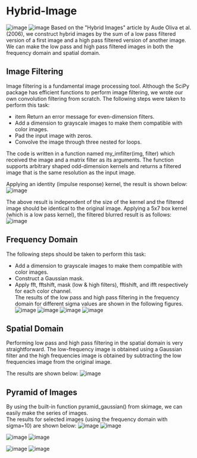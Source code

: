 # Hybrid-Image
![image](https://user-images.githubusercontent.com/83058686/225349186-146866bc-45ce-4012-ae5f-f1a754bd585b.png)
![image](https://user-images.githubusercontent.com/83058686/225349328-eb73f52a-a556-44e1-82c6-28df15fdd201.png)
Based on the "Hybrid Images" article by Aude Oliva et al. (2006), we construct hybrid images by the sum of a low pass filtered version of a first image and a high pass filtered version of another image.  
We can make the low pass and high pass filtered images in both the frequency domain and spatial domain. 

## Image Filtering
Image filtering is a fundamental image processing tool. Although the SciPy package has efficient functions to perform image filtering, we wrote our own convolution filtering from scratch. The following steps were taken to perform this task:
- item Return an error message for even-dimension filters.
- Add a dimension to grayscale images to make them compatible with color images.
- Pad the input image with zeros.
- Convolve the image through three nested for loops.

The code is written in a function named my_imfilter(img, filter) which received the image and a matrix filter as its arguments. The function supports arbitrary shaped odd-dimension kernels and returns a filtered image that is the same resolution as the input image.

Applying an identity (impulse response) kernel, the result is shown below:
![image](https://user-images.githubusercontent.com/83058686/225347909-9d977b15-ad45-4290-b651-5e859c57d5f2.png)

The above result is independent of the size of the kernel and the filtered image should be identical to the original image.
Applying a 5x7 box kernel (which is a low pass kernel), the filtered blurred result is as follows:
![image](https://user-images.githubusercontent.com/83058686/225348036-b60a3191-14ed-4a34-9b22-6acb85163b35.png)

## Frequency Domain
The following steps should be taken to perform this task:
- Add a dimension to grayscale images to make them compatible with color images.
- Construct a Gaussian mask.
- Apply fft, fftshift, mask (low \& high filters), fftishift, and ifft respectively for each color channel.  
The results of the low pass and high pass filtering in the frequency domain for different sigma values are shown in the following figures.
![image](https://user-images.githubusercontent.com/83058686/225346678-74b4d2ff-2e4a-43a4-a075-14cd4f556863.png)
![image](https://user-images.githubusercontent.com/83058686/225346803-53b3e165-0fe4-4c8d-834f-7218b20c6555.png)
![image](https://user-images.githubusercontent.com/83058686/225346931-12988d71-1dc9-473c-b70b-47f8e926b45a.png)
![image](https://user-images.githubusercontent.com/83058686/225347167-f068c9e8-9ac7-4d17-8c7e-c1481fa9392f.png)

## Spatial Domain
Performing low pass and high pass filtering in the spatial domain is very straightforward. The low-frequency image is obtained using a Gaussian filter and the high frequencies image is obtained by subtracting the low frequencies image from the original image.

The results are shown below:
![image](https://user-images.githubusercontent.com/83058686/225347705-5af5a150-dba2-4d99-b6dd-ac22de7a4ec6.png)

## Pyramid of Images
By using the built-in function pyramid\_gaussian() from skimage, we can easily make the series of images.  
The results for selected images (using the frequency domain with sigma=10) are shown below: 
![image](https://user-images.githubusercontent.com/83058686/225351385-1cc53aac-f32b-40b1-a017-cb329fff40f3.png)
![image](https://user-images.githubusercontent.com/83058686/225351584-334c820c-5714-4b34-8009-577e6543edb0.png)


![image](https://user-images.githubusercontent.com/83058686/225351907-305bea0c-9785-4369-be20-8bcb06d5d4c8.png)
![image](https://user-images.githubusercontent.com/83058686/225352022-b3022915-b2de-4117-a1da-b54216d32019.png)


![image](https://user-images.githubusercontent.com/83058686/225352169-024c0ed0-38f2-4dd5-a901-3be5581e8c2c.png)
![image](https://user-images.githubusercontent.com/83058686/225352262-0099468a-ae08-4eac-b4dc-b0f58ace7768.png)





